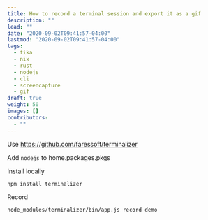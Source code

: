 ```yaml
---
title: How to record a terminal session and export it as a gif
description: ""
lead: ""
date: "2020-09-02T09:41:57-04:00"
lastmod: "2020-09-02T09:41:57-04:00"
tags:
  - tika
  - nix
  - rust
  - nodejs
  - cli
  - screencapture
  - gif
draft: true
weight: 50
images: []
contributors:
  - ""
---
```


Use <https://github.com/faressoft/terminalizer>

Add `nodejs` to home.packages.pkgs

Install locally
```
npm install terminalizer
```

Record
```
node_modules/terminalizer/bin/app.js record demo
```



